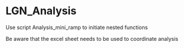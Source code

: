 # LGN_Analysis

Use script Analysis_mini_ramp to initiate nested functions 

Be aware that the excel sheet needs to be used to coordinate analysis
